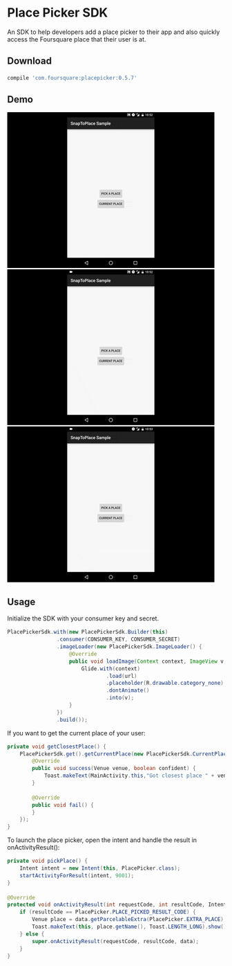 Place Picker SDK
==================
An SDK to help developers add a place picker to their app and also quickly access the Foursquare place that their user is at.

Download
----------
```groovy
compile 'com.foursquare:placepicker:0.5.7'
```

Demo
----------
![currentplace](resources/placepicker-currentplace.gif)
<br/>
![pickplace](resources/placepicker-pickplace.gif)
<br/>
![changelocation](resources/placepicker-changelocation.gif)

Usage
----------

Initialize the SDK with your consumer key and secret.

```java
PlacePickerSdk.with(new PlacePickerSdk.Builder(this)
                .consumer(CONSUMER_KEY, CONSUMER_SECRET)
                .imageLoader(new PlacePickerSdk.ImageLoader() {
                    @Override
                    public void loadImage(Context context, ImageView v, String url) {
                        Glide.with(context)
                                .load(url)
                                .placeholder(R.drawable.category_none)
                                .dontAnimate()
                                .into(v);
                    }
                })
                .build());
```

If you want to get the current place of your user:
```java
private void getClosestPlace() {
    PlacePickerSdk.get().getCurrentPlace(new PlacePickerSdk.CurrentPlaceResult() {
        @Override
        public void success(Venue venue, boolean confident) {
            Toast.makeText(MainActivity.this,"Got closest place " + venue.getName() + " Confident? " + confident, Toast.LENGTH_LONG).show();
        }

        @Override
        public void fail() {
        }
    });
}
```

To launch the place picker, open the intent and handle the result in onActivityResult():
```java
private void pickPlace() {
    Intent intent = new Intent(this, PlacePicker.class);
    startActivityForResult(intent, 9001);
}

@Override
protected void onActivityResult(int requestCode, int resultCode, Intent data) {
    if (resultCode == PlacePicker.PLACE_PICKED_RESULT_CODE) {
        Venue place = data.getParcelableExtra(PlacePicker.EXTRA_PLACE);
        Toast.makeText(this, place.getName(), Toast.LENGTH_LONG).show();
    } else {
        super.onActivityResult(requestCode, resultCode, data);
    }
}
```